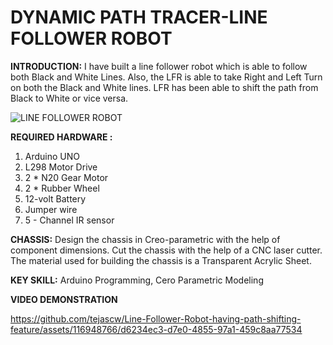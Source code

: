 # DYNAMIC PATH TRACER-LINE FOLLOWER ROBOT
**INTRODUCTION:**
I have built a line follower robot which is able to follow both Black and White Lines. Also, the LFR is able to take Right and Left Turn on both the Black and White lines. 
LFR has been able to shift the path from Black to White or vice versa. 

![LINE FOLLOWER ROBOT](https://github.com/tejascw/Line-Follower-Robot-having-path-shifting-feature/assets/116948766/5d0f4fc3-bc33-491d-a021-bd0fee019998)


**REQUIRED HARDWARE :**
1. Arduino UNO
2. L298 Motor Drive
3. 2 * N20 Gear Motor
4. 2 * Rubber Wheel
5. 12-volt Battery
6. Jumper wire
7. 5 - Channel IR sensor

**CHASSIS:** Design the chassis in Creo-parametric with the help of component dimensions. Cut the chassis with the help of a CNC laser cutter. The material used for building the chassis is a Transparent Acrylic Sheet.

**KEY SKILL:** Arduino Programming, Cero Parametric Modeling

**VIDEO DEMONSTRATION** 


https://github.com/tejascw/Line-Follower-Robot-having-path-shifting-feature/assets/116948766/d6234ec3-d7e0-4855-97a1-459c8aa77534




